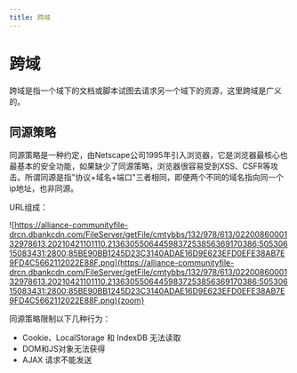 ```yaml
---
title: 跨域
---
```


# 跨域
跨域是指一个域下的文档或脚本试图去请求另一个域下的资源，这里跨域是广义的。

## 同源策略

同源策略是一种约定，由Netscape公司1995年引入浏览器，它是浏览器最核心也最基本的安全功能，如果缺少了同源策略，浏览器很容易受到XSS、CSFR等攻击。所谓同源是指"协议+域名+端口"三者相同，即便两个不同的域名指向同一个ip地址，也非同源。

URL组成：

![https://alliance-communityfile-drcn.dbankcdn.com/FileServer/getFile/cmtybbs/132/978/613/0220086000132978613.20210421101110.21363055064459837253856369170386:50530615083431:2800:85BE90BB1245D23C3140ADAE16D9E623EFD0EFE38AB7E9FD4C5662112022E88F.png](https://alliance-communityfile-drcn.dbankcdn.com/FileServer/getFile/cmtybbs/132/978/613/0220086000132978613.20210421101110.21363055064459837253856369170386:50530615083431:2800:85BE90BB1245D23C3140ADAE16D9E623EFD0EFE38AB7E9FD4C5662112022E88F.png){zoom}

同源策略限制以下几种行为：

- Cookie、LocalStorage 和 IndexDB 无法读取
- DOM和JS对象无法获得
- AJAX 请求不能发送